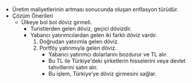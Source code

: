 - Üretim maliyetlerinin artması sonucunda oluşan enflasyon türüdür.
- Çözüm Önerileri
    - Ülkeye bol bol döviz girmeli.
        - Turistlerden gelen döviz, geçici dövizdir.
        - Yabancı yatırımcılardan gelen iki farklı döviz vardır.
            1. Doğrudan yatırımla gelen döviz.
            2. Portföy yatırımıyla gelen döviz.
                - Yabancı yatırımcı dolarlarını bozdurur ve TL alır.
                - Bu TL ile Türkiye'deki şirketlerin hisselerini veya devlet tahvillerini satın alır.
                - Bu işlem, Türkiye'ye döviz girmesini sağlar.